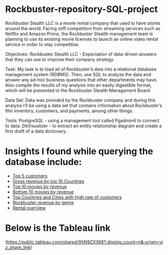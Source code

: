 # Rockbuster-repository-SQL-project
Rockbuster Stealth LLC is a movie rental company that used to have stores around the world. Facing stiff competition from streaming services such as Netflix and Amazon Prime, the Rockbuster Stealth management team is planning to use its existing movie licenses to launch an online video rental service in order to stay competitive.

Objectives:
Rockbuster Stealth LLC - Expectation of data-driven answers that they can use to improve their company strategy.

Task:
My task is to load all of Rockbuster’s data into a relational database management system (RDBMS). Then, use SQL to analyze the data and answer any
ad-hoc business questions that other departments may have. Also compile the results of my analysis into an easily digestible format, which will be presented to the Rockbuster Stealth Management Board.

Data Set:
Data was provided by the Rockbuster company and during this analysis I’ll be using a data set that contains information about Rockbuster’s film inventory, customers, and payments, among other things.

Tools:
PostgreSQL - using a management tool called Pgadmin4 to connect to data.
DbVisualizer - to extract an entity relationship diagram and create a first draft of a data dictionary.

# Insights I found while querying the database include:
* [Top 5 customers](https://public.tableau.com/app/profile/victor4941/viz/rock_16376702508090/Dashboard6)
* [Gross revenue by top 10 Countries](https://public.tableau.com/app/profile/victor4941/viz/grossrevenuebytop10countries/Sheet1)
* [Top 10 movies by revenue](https://public.tableau.com/app/profile/victor4941/viz/Top10movies_16376026780560/Sheet1)
* [Bottom 10 movies by revenue](https://public.tableau.com/app/profile/victor4941/viz/Bottom10movies/Sheet1)
* [Top Countries and Cities with high rate of customers](https://public.tableau.com/app/profile/victor4941/viz/Topcountriesandcitiesbycustomers/Dashboard1)
* [Rockbuster revenue by genre](https://public.tableau.com/app/profile/victor4941/viz/Revenuebygenre/Sheet2)
* [Rental overview](https://public.tableau.com/app/profile/victor4941/viz/rockbusteranalysis/Story1)

# Below is the Tableau link
(https://public.tableau.com/shared/95N9ZX368?:display_count=n&:origin=viz_share_link)

